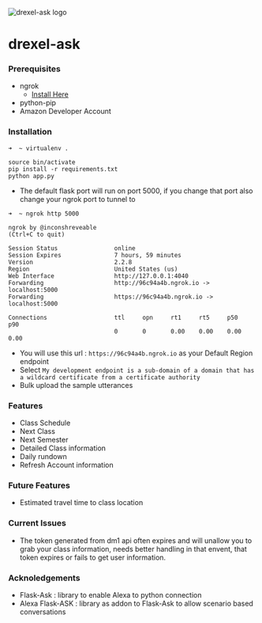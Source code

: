 ![drexel-ask logo](http://www.mulray.info/images/drexel-ask.png)

# drexel-ask

### Prerequisites

* ngrok
    * [Install Here](https://ngrok.com/download)
* python-pip
* Amazon Developer Account


### Installation

```
➜  ~ virtualenv .

source bin/activate
pip install -r requirements.txt
python app.py

```

* The default flask port will run on port 5000, if you change that port also change your ngrok port to tunnel to
```
➜  ~ ngrok http 5000

ngrok by @inconshreveable                                                                           (Ctrl+C to quit)
                                                                                                                    
Session Status                online                                                                                
Session Expires               7 hours, 59 minutes                                                                   
Version                       2.2.8                                                                                 
Region                        United States (us)                                                                    
Web Interface                 http://127.0.0.1:4040                                                                 
Forwarding                    http://96c94a4b.ngrok.io -> localhost:5000                                            
Forwarding                    https://96c94a4b.ngrok.io -> localhost:5000                                           
                                                                                                                    
Connections                   ttl     opn     rt1     rt5     p50     p90                                           
                              0       0       0.00    0.00    0.00    0.00                                                                                                                                                           
```
* You will use this url : `https://96c94a4b.ngrok.io` as your Default Region endpoint
* Select `My development endpoint is a sub-domain of a domain that has a wildcard certificate from a certificate authority`
* Bulk upload the sample utterances


### Features

* Class Schedule
* Next Class
* Next Semester
* Detailed Class information
* Daily rundown
* Refresh Account information

### Future Features

* Estimated travel time to class location

### Current Issues
* The token generated from dm1 api often expires and will unallow you to grab your class information, needs better handling in that envent, that token expires or fails to get user information.

### Acknoledgements
* Flask-Ask : library to enable Alexa to python connection
* Alexa Flask-ASK : library as addon to Flask-Ask to allow scenario based conversations

